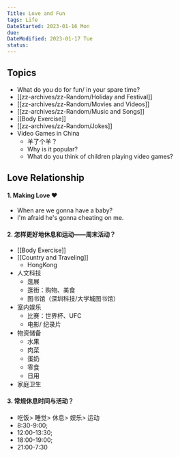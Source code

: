 ```yaml
---
Title: Love and Fun
tags: Life
DateStarted: 2023-01-16 Mon
due:
DateModified: 2023-01-17 Tue
status:
---
```


## Topics

- What do you do for fun/ in your spare time?
- [[zz-archives/zz-Random/Holiday and Festival]]
- [[zz-archives/zz-Random/Movies and Videos]]
- [[zz-archives/zz-Random/Music and Songs]]
- [[Body Exercise]]
- [[zz-archives/zz-Random/Jokes]]
- Video Games in China
  - 羊了个羊？
  - Why is it popular?
  - What do you think of children playing video games?

## Love Relationship

#### 1. Making Love ❤

- When are we gonna have a baby?
- I'm afraid he's gonna cheating on me.

#### 2. 怎样更好地休息和运动——周末活动？

- [[Body Exercise]]
- [[Country and Traveling]]
  - HongKong
- 人文科技
  - 逛展
  - 逛街：购物、美食
  - 图书馆（深圳科技/大学城图书馆）
- 室内娱乐
  - 比赛：世界杯、UFC
  - 电影/ 纪录片
- 物资储备
  - 水果
  - 肉菜
  - 蛋奶
  - 零食
  - 日用
- 家庭卫生

#### 3. 常规休息时间与活动？

- 吃饭> 睡觉> 休息> 娱乐> 运动
- 8:30-9:00;
- 12:00-13:30;
- 18:00-19:00;
- 21:00-7:30
